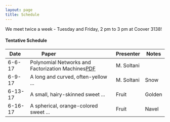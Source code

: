 ```yaml
---
layout: page
title: Schedule
---
```


<p class="message">
  We meet twice a week - Tuesday and Friday, 2 pm to 3 pm at Coover 3138! 
</p>

#### Tentative Schedule


Date    | Paper                                                                             | Presenter    | Notes
--------- | ------------------------------------------------                                  | ------------ | -----------
6-6-17    | Polynomial Networks and Factorization Machines[PDF](https://arxiv.org/pdf/1607.08810.pdf) | M. Soltani   | 
6-9-17    | A long and curved, often-yellow ...   | M. Soltani   | Snow
6-13-17   | A small, hairy-skinned sweet ...      | Fruit        | Golden
6-16-17   | A spherical, orange-colored sweet ... | Fruit        | Navel

